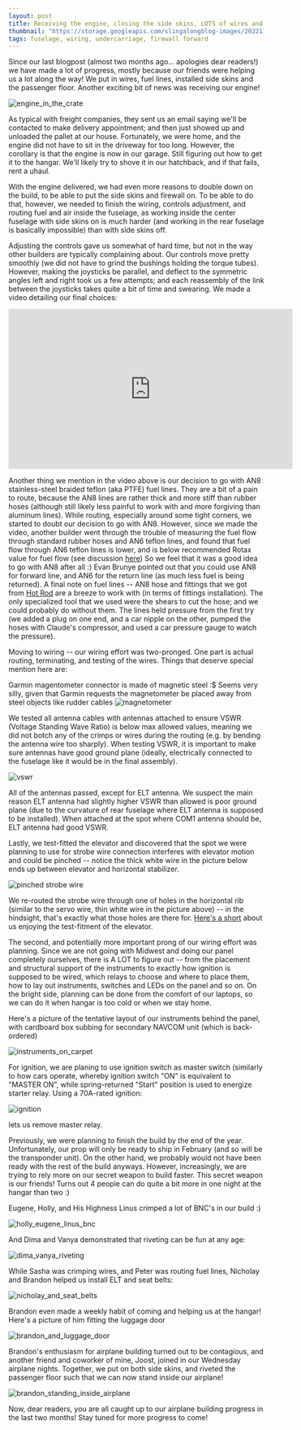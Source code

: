 ```yaml
---
layout: post
title: Receiving the engine, closing the side skins, LOTS of wires and help from friends!
thumbnail: "https://storage.googleapis.com/slingalongblog-images/20221109_222736_thumb.jpg"
tags: fuselage, wiring, undercarriage, firewall forward
---
```

Since our last blogpost (almost two months ago... apologies dear readers!) we have made a lot of progress,
mostly because our friends were helping us a lot along the way! We put in wires, fuel lines, installed
side skins and the passenger floor. Another exciting bit of news was receiving our engine!

![engine_in_the_crate](https://storage.googleapis.com/slingalongblog-images/20220926_122718.jpg)

As typical with freight companies, they sent us an email saying we'll be contacted to make delivery appointment;
and then just showed up and unloaded the pallet at our house. Fortunately, we were home, and the engine did not have
to sit in the driveway for too long. However, the corollary is that the engine is now in our garage. Still figuring 
out how to get it to the hangar. We'll likely try to shove it in our hatchback, and if that fails, rent a uhaul.

With the engine delivered, we had even more reasons to double down on the build, to be able to put the side skins and firewall on.
To be able to do that, however, we needed to finish the wiring, controls adjustment, and 
routing fuel and air inside the fuselage, as working inside the center fuselage
with side skins on is much harder (and working in the rear fuselage is basically impossible) than with side skins off.

Adjusting the controls gave us somewhat of hard time, but not in the way other builders are typically complaining about.
Our controls move pretty smoothly (we did not have to grind the bushings holding the torque tubes). However, making the
joysticks be parallel, and deflect to the symmetric angles left and right took us a few attempts; and each reassembly
of the link between the joysticks takes quite a bit of time and swearing. We made a video detailing our final choices:

<iframe width="560" height="315" src="https://www.youtube.com/embed/yo5-dDwZoHU" title="YouTube video player" frameborder="0" allow="accelerometer; autoplay; clipboard-write; encrypted-media; gyroscope; picture-in-picture" allowfullscreen></iframe>

Another thing we mention in the video above is our decision to go with AN8 stainless-steel braided teflon (aka PTFE) fuel lines.
They are a bit of a pain to route, because the AN8 lines are rather thick and more stiff than rubber hoses (although still likely less painful to work with and more forgiving than aluminum lines).
While routing, especially around some tight corners, we started to doubt our decision to go with AN8.
However, since we made the video, another builder went through the trouble of measuring the fuel flow through standard rubber hoses and AN6 teflon lines,
and found that fuel flow through AN6 teflon lines is lower, and is below recommended Rotax value for fuel flow (see discussion [here](https://www.facebook.com/groups/1138683809550996/permalink/5640728956013103/))
So we feel that it was a good idea to go with AN8 after all :) Evan Brunye pointed out that you could use AN8 for forward line, and AN6 for the return line (as much less fuel is being returned). 
A final note on fuel lines -- AN8 hose and fittings that we got from [Hot Rod](https://hotrodfuelhose.com/) are a breeze to work with (in terms of fittings installation).
The only specialized tool that we used were the shears to cut the hose; and we could probably do without them.
The lines held pressure from the first try (we added a plug on one end, and a car nipple on the other, pumped the hoses with Claude's compressor, and used a car pressure gauge to watch the pressure).

Moving to wiring -- our wiring effort was two-pronged. One part is actual routing, terminating, and testing of the wires. Things that deserve special mention here are: 

Garmin magentometer connector is made of magnetic steel :$ Seems very silly, given that Garmin requests the magnetometer be placed away from steel objects like rudder cables
![magnetometer](https://storage.googleapis.com/slingalongblog-images/20221015_212008.jpg)

We tested all antenna cables with antennas attached to ensure VSWR (Voltage Standing Wave Ratio) is below max allowed values,
meaning we did not botch any of the crimps or wires during the routing (e.g. by bending the antenna wire too sharply). When testing VSWR, it is important to make sure antennas have good ground plane (ideally, electrically connected to the fuselage like it would be in the final assembly). 

![vswr](https://storage.googleapis.com/slingalongblog-images/PXL_20220821_025106622.jpg)

All of the antennas passed, except for ELT antenna. We suspect the main reason ELT antenna had slightly higher VSWR than allowed is poor ground plane (due to the curvature of rear fuselage where ELT antenna is supposed to be installed). When attached at the spot where COM1 antenna should be, ELT antenna had good VSWR.

Lastly, we test-fitted the elevator and discovered that the spot we were planning to use for strobe wire connection interferes with elevator motion and could be pinched --
notice the thick white wire in the picture below ends up between elevator and horizontal stabilizer.

![pinched strobe wire](https://storage.googleapis.com/slingalongblog-images/20221016_170724.jpg)

We re-routed the strobe wire through one of holes in the horizontal rib (similar to the servo wire, thin white wire in the picture above) -- in the hindsight, that's exactly what those holes are there for.
[Here's a short](https://youtube.com/shorts/BsoZul11EW0?feature=share) about us enjoying the test-fitment of the elevator.




The second, and potentially more important prong of our wiring effort was planning. Since we are not going with Midwest and doing our panel completely ourselves, there is A LOT to figure out -- from the placement and structural support of the instruments to exactly how ignition is supposed to be wired, which relays to choose and where to place them, how to lay out instruments, switches and LEDs on the panel and so on.
On the bright side, planning can be done from the comfort of our laptops, so we can do it when hangar is too cold or when we stay home. 

Here's a picture of the tentative layout of our instruments behind the panel, with cardboard box subbing for secondary NAVCOM unit (which is back-ordered)

![instruments_on_carpet](https://storage.googleapis.com/slingalongblog-images/20221009_211957.jpg)

For ignition, we are planing to use ignition switch as master switch (similarly to how cars operate, whereby ignition switch "ON" is equivalent to "MASTER ON", while spring-returned "Start" position is used to energize starter relay. Using a 70A-rated ignition:

![ignition](https://storage.googleapis.com/slingalongblog-images/20220911_112528.jpg)

lets us remove master relay.

Previously, we were planning to finish the build by the end of the year. Unfortunately, our prop will only be ready to ship in February (and so will be the transponder unit). On the other hand, we probably would not have been ready with the rest of the build anyways. However, increasingly, we are trying to rely more on our secret weapon to build faster. This secret weapon is our friends!
Turns out 4 people can do quite a bit more in one night at the hangar than two :) 

Eugene, Holly, and His Highness Linus crimped a lot of BNC's in our build  :)

![holly_eugene_linus_bnc](https://storage.googleapis.com/slingalongblog-images/20220916_200818.jpg)

And Dima and Vanya demonstrated that riveting can be fun at any age:

![dima_vanya_riveting](https://storage.googleapis.com/slingalongblog-images/20220831_204244.jpg)

While Sasha was crimping wires, and Peter was routing fuel lines, Nicholay and Brandon helped us install ELT and seat belts:

![nicholay_and_seat_belts](https://storage.googleapis.com/slingalongblog-images/20221002_143621.jpg)

Brandon even made a weekly habit of coming and helping us at the hangar! Here's a picture of him fitting the luggage door

![brandon_and_luggage_door](https://storage.googleapis.com/slingalongblog-images/20221012_223223.jpg)

Brandon's enthusiasm for airplane building turned out to be contagious, and another friend and coworker of mine, Joost, joined in our Wednesday airplane nights.
Together, we put on both side skins, and riveted the passenger floor such that we can now stand inside our airplane!

![brandon_standing_inside_airplane](https://storage.googleapis.com/slingalongblog-images/PXL_20221110_043035718.MP.jpg)

Now, dear readers, you are all caught up to our airplane building progress in the last two months! Stay tuned for more progress to come!
